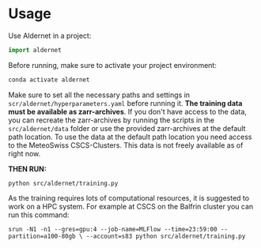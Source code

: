 # Usage

Use Aldernet in a project:

```python
import aldernet
```

Before running, make sure to activate your project environment:

```bash
conda activate aldernet
```

Make sure to set all the necessary paths and settings in
`scr/aldernet/hyperparameters.yaml` before running it. **The training data must be
available as zarr-archives**. If you don't have access to the data, you can recreate the
zarr-archives by running the scripts in the `src/aldernet/data` folder or use the
provided zarr-archives at the default path location. To use the data at the
default path location you need access to the MeteoSwiss CSCS-Clusters. This data is not
freely available as of right now.

**THEN RUN:**

`python src/aldernet/training.py`

As the training requires lots of computational resources, it is suggested to work on a
HPC system. For example at CSCS on the Balfrin cluster you can run this command:

`srun -N1 -n1 --gres=gpu:4 --job-name=MLFlow --time=23:59:00 --partition=a100-80gb \
    --account=s83 python src/aldernet/training.py`

